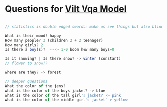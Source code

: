 # Questions for [Vilt Vqa Model](https://huggingface.co/spaces/nielsr/vilt-vqa)

```javascript

// statistics is double edged swords: make us see things but also blinds us.

What is their mood? happy
How many people? 3 (children 2 + 2 teenager)
How many girls? 2
Is there a boy(s)?  ---> 1-0 boom how many boys=0

Is it snowing? | Is there snow? -> winter (constant)
// flower to snow??

where are they? -> forest

// deeper questions
What the color of the jens?
what is the color of the boys jacket? -> blue
what is the color of the tall girl's jacket? -> pink
what is the color of the middle girl's jacket`-> yellow
```
